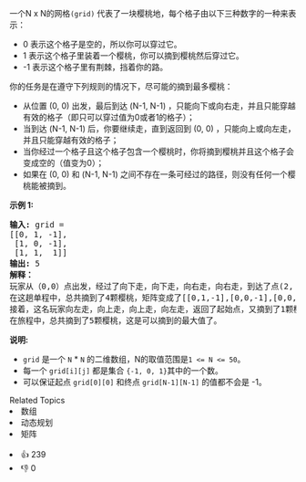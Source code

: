 <p>一个N x N的网格<code>(grid)</code>&nbsp;代表了一块樱桃地，每个格子由以下三种数字的一种来表示：</p>

<ul>
	<li>0 表示这个格子是空的，所以你可以穿过它。</li>
	<li>1 表示这个格子里装着一个樱桃，你可以摘到樱桃然后穿过它。</li>
	<li>-1 表示这个格子里有荆棘，挡着你的路。</li>
</ul>

<p>你的任务是在遵守下列规则的情况下，尽可能的摘到最多樱桃：</p>

<ul>
	<li>从位置&nbsp;(0, 0) 出发，最后到达 (N-1, N-1) ，只能向下或向右走，并且只能穿越有效的格子（即只可以穿过值为0或者1的格子）；</li>
	<li>当到达 (N-1, N-1) 后，你要继续走，直到返回到 (0, 0) ，只能向上或向左走，并且只能穿越有效的格子；</li>
	<li>当你经过一个格子且这个格子包含一个樱桃时，你将摘到樱桃并且这个格子会变成空的（值变为0）；</li>
	<li>如果在 (0, 0) 和 (N-1, N-1) 之间不存在一条可经过的路径，则没有任何一个樱桃能被摘到。</li>
</ul>

<p><strong>示例 1:</strong></p>

<pre>
<strong>输入:</strong> grid =
[[0, 1, -1],
 [1, 0, -1],
 [1, 1,  1]]
<strong>输出:</strong> 5
<strong>解释：</strong> 
玩家从（0,0）点出发，经过了向下走，向下走，向右走，向右走，到达了点(2, 2)。
在这趟单程中，总共摘到了4颗樱桃，矩阵变成了[[0,1,-1],[0,0,-1],[0,0,0]]。
接着，这名玩家向左走，向上走，向上走，向左走，返回了起始点，又摘到了1颗樱桃。
在旅程中，总共摘到了5颗樱桃，这是可以摘到的最大值了。
</pre>

<p><strong>说明:</strong></p>

<ul>
	<li><code>grid</code> 是一个&nbsp;<code>N</code> * <code>N</code> 的二维数组，N的取值范围是<code>1 &lt;= N &lt;= 50</code>。</li>
	<li>每一个&nbsp;<code>grid[i][j]</code> 都是集合&nbsp;<code>{-1, 0, 1}</code>其中的一个数。</li>
	<li>可以保证起点&nbsp;<code>grid[0][0]</code>&nbsp;和终点&nbsp;<code>grid[N-1][N-1]</code>&nbsp;的值都不会是 -1。</li>
</ul>
<div><div>Related Topics</div><div><li>数组</li><li>动态规划</li><li>矩阵</li></div></div><br><div><li>👍 239</li><li>👎 0</li></div>